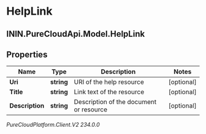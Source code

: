 # HelpLink

## ININ.PureCloudApi.Model.HelpLink

## Properties

|Name | Type | Description | Notes|
|------------ | ------------- | ------------- | -------------|
| **Uri** | **string** | URI of the help resource | [optional] |
| **Title** | **string** | Link text of the resource | [optional] |
| **Description** | **string** | Description of the document or resource | [optional] |



_PureCloudPlatform.Client.V2 234.0.0_
